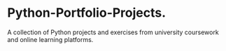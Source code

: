 # Python-Portfolio-Projects.
A collection of Python projects and exercises from university coursework and online learning platforms.
